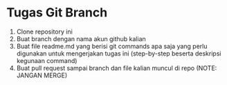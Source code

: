 # Tugas Git Branch

1. Clone repository ini
2. Buat branch dengan nama akun github kalian
3. Buat file readme.md yang berisi git commands apa saja yang perlu digunakan untuk mengerjakan tugas ini (step-by-step beserta deskripsi kegunaan command)
3. Buat pull request sampai branch dan file kalian muncul di repo (NOTE: JANGAN MERGE)
